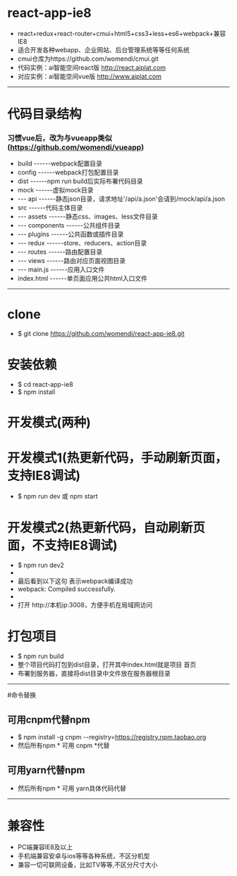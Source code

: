 # react-app-ie8
 - react+redux+react-router+cmui+html5+css3+less+es6+webpack+兼容IE8
 - 适合开发各种webapp、企业网站、后台管理系统等等任何系统
 - cmui仓库为https://github.com/womendi/cmui.git
 - 代码实例：ai智能空间react版  http://react.aiplat.com 
 - 对应实例：ai智能空间vue版  http://www.aiplat.com 

---

# 代码目录结构
### 习惯vue后，改为与vueapp类似(https://github.com/womendi/vueapp)

 - build           ------webpack配置目录
 - config          ------webpack打包配置目录
 - dist            ------npm run build后实际布署代码目录
 - mock            ------虚拟mock目录
 - --- api         ------静态json目录，请求地址'/api/a.json'会请到/mock/api/a.json
 - src             ------代码主体目录
 - --- assets      ------静态css、images、less文件目录
 - --- components  ------公共组件目录
 - --- plugins     ------公共函数或插件目录
 - --- redux       ------store、reducers、action目录
 - --- routes      ------路由配置目录
 - --- views       ------路由对应页面视图目录
 - --- main.js     ------应用入口文件
 - index.html      ------单页面应用公共html入口文件

---

# clone
 - $ git clone https://github.com/womendi/react-app-ie8.git

# 安装依赖
 - $ cd react-app-ie8
 - $ npm install

# 开发模式(两种)

# 开发模式1(热更新代码，手动刷新页面，支持IE8调试)
 - $ npm run dev  或  npm start

# 开发模式2(热更新代码，自动刷新页面，不支持IE8调试)
 - $ npm run dev2
 - 
 - 最后看到以下这句 表示webpack编译成功
 - webpack: Compiled successfully.
 - 
 - 打开 http://本机ip:3008，方便手机在局域网访问

# 打包项目
 - $ npm run build
 - 整个项目代码打包到dist目录，打开其中index.html就是项目 首页
 - 布署到服务器，直接将dist目录中文件放在服务器根目录

---

#命令替换

## 可用cnpm代替npm
 - $ npm install -g cnpm --registry=https://registry.npm.taobao.org
 - 然后所有npm * 可用 cnpm *代替 

## 可用yarn代替npm
 - 然后所有npm * 可用 yarn具体代码代替 

---

# 兼容性
 - PC端兼容IE8及以上
 - 手机端兼容安卓与ios等等各种系统，不区分机型
 - 兼容一切可联网设备，比如TV等等,不区分尺寸大小